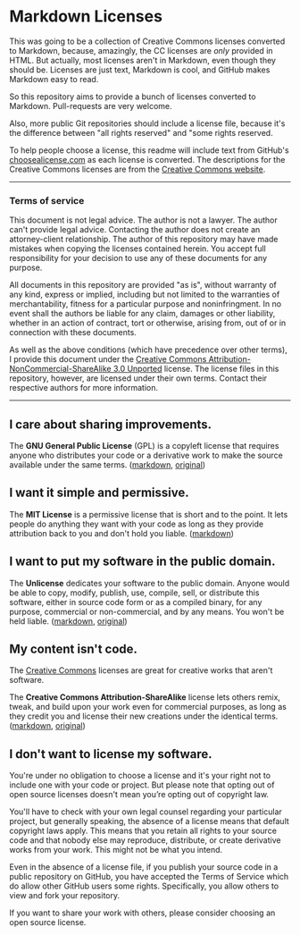 # Markdown Licenses

This was going to be a collection of Creative Commons licenses converted to Markdown, because, amazingly, the CC licenses are *only* provided in HTML. But actually, most licenses aren't in Markdown, even though they should be. Licenses are just text, Markdown is cool, and GitHub makes Markdown easy to read.

So this repository aims to provide a bunch of licenses converted to Markdown.  Pull-requests are very welcome.

Also, more public Git repositories should include a license file, because it's the difference between "all rights reserved" and "some rights reserved.

To help people choose a license, this readme will include text from GitHub's [choosealicense.com](http://choosealicense.com/) as each license is converted. The descriptions for the Creative Commons licenses are from the [Creative Commons website](https://creativecommons.org/).

---

### Terms of service

This document is not legal advice. The author is not a lawyer. The author can't provide legal advice. Contacting the author does not create an attorney-client relationship. The author of this repository may have made mistakes when copying the licenses contained herein. You accept full responsibility for your decision to use any of these documents for any purpose.

All documents in this repository are provided "as is", without warranty of any kind, express or implied, including but not limited to the warranties of merchantability, fitness for a particular purpose and noninfringment. In no event shall the authors be liable for any claim, damages or other liability, whether in an action of contract, tort or otherwise, arising from, out of or in connection with these documents.

As well as the above conditions (which have precedence over other terms), I provide this document under the [Creative Commons Attribution-NonCommercial-ShareAlike 3.0 Unported](https://creativecommons.org/licenses/by-nc-sa/3.0/) license. The license files in this repository, however, are licensed under their own terms. Contact their respective authors for more information.

---

## I care about sharing improvements.

The **GNU General Public License** (GPL) is a copyleft license that requires anyone who distributes your code or a derivative work to make the source available under the same terms. ([markdown](/gnu-gpl.md), [original](https://www.gnu.org/licenses/gpl-3.0.html))

## I want it simple and permissive.

The **MIT License** is a permissive license that is short and to the point. It lets people do anything they want with your code as long as they provide attribution back to you and don't hold you liable. ([markdown](/mit.md))

## I want to put my software in the public domain.

The **Unlicense** dedicates your software to the public domain. Anyone would be able to copy, modify, publish, use, compile, sell, or distribute this software, either in source code form or as a compiled binary, for any purpose, commercial or non-commercial, and by any means. You won't be held liable. ([markdown](/unlicense.md), [original](http://unlicense.org/))

## My content isn't code.

The [Creative Commons](https://creativecommons.org/) licenses are great for creative works that aren't software.

The **Creative Commons Attribution-ShareAlike** license lets others remix, tweak, and build upon your work even for commercial purposes, as long as they credit you and license their new creations under the identical terms. ([markdown](/cc-attribution-sharealike.md), [original](https://creativecommons.org/licenses/by-sa/3.0/legalcode))

## I don't want to license my software.

You're under no obligation to choose a license and it's your right not to include one with your code or project. But please note that opting out of open source licenses doesn't mean you’re opting out of copyright law.

You'll have to check with your own legal counsel regarding your particular project, but generally speaking, the absence of a license means that default copyright laws apply. This means that you retain all rights to your source code and that nobody else may reproduce, distribute, or create derivative works from your work. This might not be what you intend.

Even in the absence of a license file, if you publish your source code in a public repository on GitHub, you have accepted the Terms of Service which do allow other GitHub users some rights. Specifically, you allow others to view and fork your repository.

If you want to share your work with others, please consider choosing an open source license.
